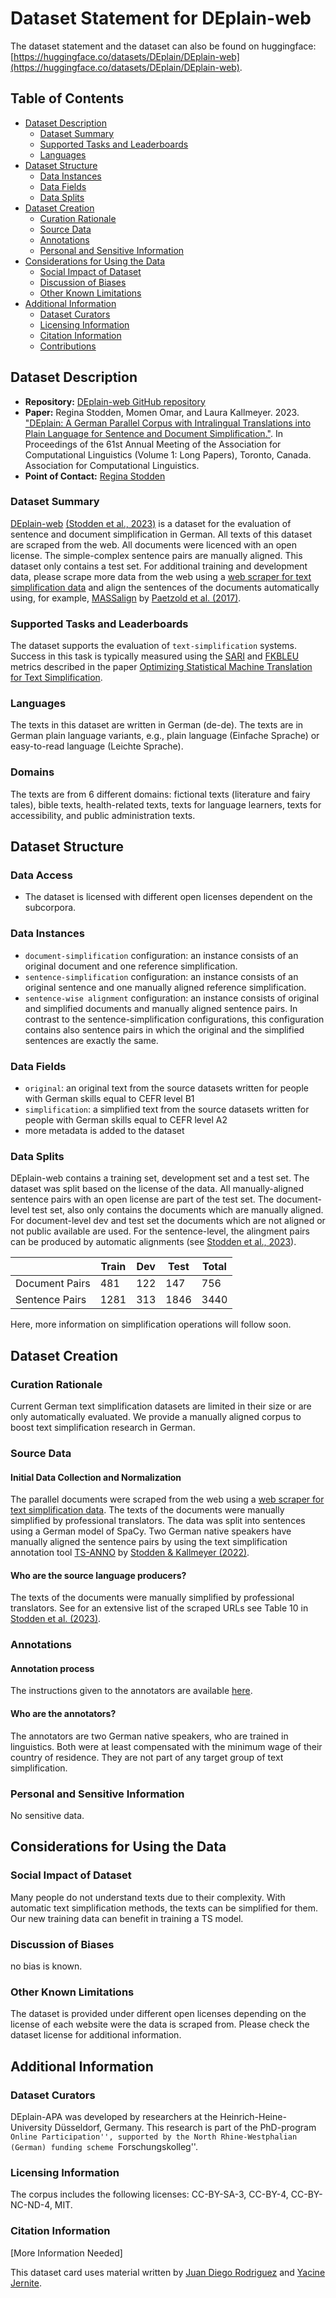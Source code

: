 # Dataset Statement for DEplain-web
The dataset statement and the dataset can also be found on huggingface: [https://huggingface.co/datasets/DEplain/DEplain-web](https://huggingface.co/datasets/DEplain/DEplain-web).

## Table of Contents
- [Dataset Description](#dataset-description)
  - [Dataset Summary](#dataset-summary)
  - [Supported Tasks and Leaderboards](#supported-tasks-and-leaderboards)
  - [Languages](#languages)
- [Dataset Structure](#dataset-structure)
  - [Data Instances](#data-instances)
  - [Data Fields](#data-fields)
  - [Data Splits](#data-splits)
- [Dataset Creation](#dataset-creation)
  - [Curation Rationale](#curation-rationale)
  - [Source Data](#source-data)
  - [Annotations](#annotations)
  - [Personal and Sensitive Information](#personal-and-sensitive-information)
- [Considerations for Using the Data](#considerations-for-using-the-data)
  - [Social Impact of Dataset](#social-impact-of-dataset)
  - [Discussion of Biases](#discussion-of-biases)
  - [Other Known Limitations](#other-known-limitations)
- [Additional Information](#additional-information)
  - [Dataset Curators](#dataset-curators)
  - [Licensing Information](#licensing-information)
  - [Citation Information](#citation-information)
  - [Contributions](#contributions)

## Dataset Description

- **Repository:** [DEplain-web GitHub repository](https://github.com/rstodden/DEPlain)
- **Paper:**  Regina Stodden, Momen Omar, and Laura Kallmeyer. 2023. ["DEplain: A German Parallel Corpus with Intralingual Translations into Plain Language for Sentence and Document Simplification."](https://arxiv.org/abs/2305.18939). In Proceedings of the 61st Annual Meeting of the Association for Computational Linguistics (Volume 1: Long Papers), Toronto, Canada. Association for Computational Linguistics.
- **Point of Contact:** [Regina Stodden](regina.stodden@hhu.de)

### Dataset Summary

[DEplain-web](https://github.com/rstodden/DEPlain) [(Stodden et al., 2023)](https://arxiv.org/abs/2305.18939) is a dataset for the evaluation of sentence and document simplification in German. All texts of this dataset are scraped from the web. All documents were licenced with an open license. The simple-complex sentence pairs are manually aligned.
This dataset only contains a test set. For additional training and development data, please scrape more data from the web using a [web scraper for text simplification data](https://github.com/rstodden/data_collection_german_simplification) and align the sentences of the documents automatically using, for example, [MASSalign](https://github.com/ghpaetzold/massalign) by [Paetzold et al. (2017)](https://www.aclweb.org/anthology/I17-3001/).

### Supported Tasks and Leaderboards

The dataset supports the evaluation of `text-simplification` systems. Success in this task is typically measured using the [SARI](https://huggingface.co/metrics/sari) and [FKBLEU](https://huggingface.co/metrics/fkbleu) metrics described in the paper [Optimizing Statistical Machine Translation for Text Simplification](https://www.aclweb.org/anthology/Q16-1029.pdf).

### Languages

The texts in this dataset are written in German (de-de). The texts are in German plain language variants, e.g., plain language (Einfache Sprache) or easy-to-read language (Leichte Sprache).

### Domains
The texts are from 6 different domains: fictional texts (literature and fairy tales), bible texts, health-related texts, texts for language learners, texts for accessibility, and public administration texts.

## Dataset Structure

### Data Access

- The dataset is licensed with different open licenses dependent on the subcorpora.

### Data Instances
- `document-simplification` configuration: an instance consists of an original document and one reference simplification.
- `sentence-simplification` configuration: an instance consists of an original sentence and one manually aligned reference simplification.
- `sentence-wise alignment` configuration: an instance consists of original and simplified documents and manually aligned sentence pairs. In contrast to the sentence-simplification configurations, this configuration contains also sentence pairs in which the original and the simplified sentences are exactly the same.


### Data Fields

- `original`: an original text from the source datasets written for people with German skills equal to CEFR level B1
- `simplification`: a simplified text from the source datasets written for people with German skills equal to CEFR level A2
- more metadata is added to the dataset

  
### Data Splits
DEplain-web contains a training set, development set and a test set. 
The dataset was split based on the license of the data. All manually-aligned sentence pairs with an open license are part of the test set. The document-level test set, also only contains the documents which are manually aligned. For document-level dev and test set the documents which are not aligned or not public available are used. For the sentence-level, the alingment pairs can be produced by automatic alignments (see [Stodden et al., 2023](https://arxiv.org/abs/2305.18939)).


|                            | Train  | Dev    | Test | Total |
| -----                      | ------ | ------ | ---- | ----- |
| Document Pairs            |  481  | 122  | 147  | 756
| Sentence Pairs  | 1281  | 313 | 1846 | 3440


Here, more information on simplification operations will follow soon.

## Dataset Creation

### Curation Rationale

Current German text simplification datasets are limited in their size or are only automatically evaluated. 
We provide a manually aligned corpus to boost text simplification research in German.

### Source Data

#### Initial Data Collection and Normalization
The parallel documents were scraped from the web using a [web scraper for text simplification data](https://github.com/rstodden/data_collection_german_simplification).
The texts of the documents were manually simplified by professional translators. 
The data was split into sentences using a German model of SpaCy.
Two German native speakers have manually aligned the sentence pairs by using the text simplification annotation tool [TS-ANNO](https://github.com/rstodden/TS_annotation_tool) by [Stodden & Kallmeyer (2022)](https://aclanthology.org/2022.acl-demo.14/). 

#### Who are the source language producers?
The texts of the documents were manually simplified by professional translators. See for an extensive list of the scraped URLs see Table 10 in [Stodden et al. (2023)](https://arxiv.org/abs/2305.18939).

### Annotations

#### Annotation process

The instructions given to the annotators are available [here](https://github.com/rstodden/TS_annotation_tool/tree/master/annotation_schema).

#### Who are the annotators?

The annotators are two German native speakers, who are trained in linguistics. Both were at least compensated with the minimum wage of their country of residence.
They are not part of any target group of text simplification.

### Personal and Sensitive Information

No sensitive data.

## Considerations for Using the Data

### Social Impact of Dataset

Many people do not understand texts due to their complexity. With automatic text simplification methods, the texts can be simplified for them. Our new training data can benefit in training a TS model.

### Discussion of Biases

no bias is known.

### Other Known Limitations

The dataset is provided under different open licenses depending on the license of each website were the data is scraped from. Please check the dataset license for additional information.

## Additional Information

### Dataset Curators

DEplain-APA was developed by researchers at the Heinrich-Heine-University Düsseldorf, Germany. This research is part of the PhD-program ``Online Participation'', supported by the North Rhine-Westphalian (German) funding scheme ``Forschungskolleg''.

### Licensing Information

The corpus includes the following licenses: CC-BY-SA-3, CC-BY-4, CC-BY-NC-ND-4, MIT.

### Citation Information

[More Information Needed]

This dataset card uses material written by [Juan Diego Rodriguez](https://github.com/juand-r) and [Yacine Jernite](https://github.com/yjernite).

